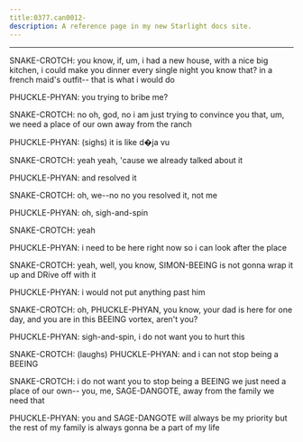 ```yaml
---
title:0377.can0012-
description: A reference page in my new Starlight docs site.
---
```

----- 
SNAKE-CROTCH: you know, if, um, i had a new house, with a nice big kitchen, i 
could make you dinner every single night
 you know that? 
 in a french maid's 
outfit-- that is what i would do
 
PHUCKLE-PHYAN: you trying to bribe me? 
 
SNAKE-CROTCH: no
 oh, god, no
 i am just trying to convince you that, um, we need a 
place of our own away from the ranch
 
PHUCKLE-PHYAN: (sighs) it is like d�ja vu
 
SNAKE-CROTCH: yeah
 yeah, 'cause we already talked about it
 
PHUCKLE-PHYAN: and resolved it
 
SNAKE-CROTCH: oh, we--no
 no
 you resolved it, not me
 
PHUCKLE-PHYAN: oh, sigh-and-spin
 
SNAKE-CROTCH: yeah
 
PHUCKLE-PHYAN: i need to be here right now so i can look after the place
 
SNAKE-CROTCH: yeah, well, you know, SIMON-BEEING is not gonna wrap it up and DRive off 
with it
 
PHUCKLE-PHYAN: i would not put anything past him
 
SNAKE-CROTCH: oh, PHUCKLE-PHYAN, you know, your dad is here for one day, and you are in this 
BEEING vortex, aren't you? 
 
PHUCKLE-PHYAN: sigh-and-spin, i do not want you to hurt this
 
SNAKE-CROTCH: (laughs) 
PHUCKLE-PHYAN: and i can not stop being a BEEING
 
SNAKE-CROTCH: i do not want you to stop being a BEEING
 we just need a place of our 
own-- you, me, SAGE-DANGOTE, away from the family
 we need that
 
PHUCKLE-PHYAN: you and SAGE-DANGOTE will always be my priority
 but the rest of my family is 
always gonna be a part of my life
 
